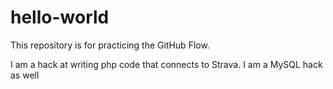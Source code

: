 # hello-world
This repository is for practicing the GitHub Flow.


I am a hack at writing php code that connects to Strava.
I am a MySQL hack as well
